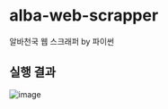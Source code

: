 # alba-web-scrapper
알바천국 웹 스크래퍼 by 파이썬

## 실행 결과
![image](https://user-images.githubusercontent.com/32252093/106456580-0c2ab500-64d1-11eb-9540-59a317904fb8.png)
